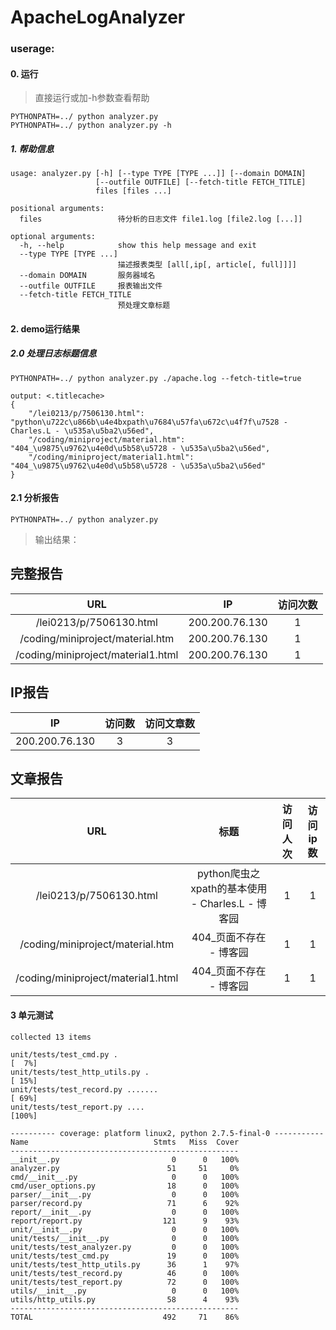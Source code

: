 # ApacheLogAnalyzer

### userage:
#### 0. 运行
> 直接运行或加-h参数查看帮助
```shell script
PYTHONPATH=../ python analyzer.py
PYTHONPATH=../ python analyzer.py -h
```

##### 1. 帮助信息
```shell script
usage: analyzer.py [-h] [--type TYPE [TYPE ...]] [--domain DOMAIN]
                   [--outfile OUTFILE] [--fetch-title FETCH_TITLE]
                   files [files ...]

positional arguments:
  files                 待分析的日志文件 file1.log [file2.log [...]]

optional arguments:
  -h, --help            show this help message and exit
  --type TYPE [TYPE ...]
                        描述报表类型 [all[,ip[, article[, full]]]]
  --domain DOMAIN       服务器域名
  --outfile OUTFILE     报表输出文件
  --fetch-title FETCH_TITLE
                        预处理文章标题
```

#### 2. demo运行结果
##### 2.0 处理日志标题信息
```shell script
PYTHONPATH=../ python analyzer.py ./apache.log --fetch-title=true

output: <.titlecache>
{
    "/lei0213/p/7506130.html": "python\u722c\u866b\u4e4bxpath\u7684\u57fa\u672c\u4f7f\u7528 - Charles.L - \u535a\u5ba2\u56ed",
    "/coding/miniproject/material.htm": "404_\u9875\u9762\u4e0d\u5b58\u5728 - \u535a\u5ba2\u56ed",
    "/coding/miniproject/material1.html": "404_\u9875\u9762\u4e0d\u5b58\u5728 - \u535a\u5ba2\u56ed"
}
```  

#### 2.1 分析报告
```shell script
PYTHONPATH=../ python analyzer.py
```
> 输出结果：
## 完整报告
|URL|IP|访问次数|
|:---:|:---:|:---:|
|/lei0213/p/7506130.html|200.200.76.130|1|
|/coding/miniproject/material.htm|200.200.76.130|1|
|/coding/miniproject/material1.html|200.200.76.130|1|

## IP报告
|IP|访问数|访问文章数|
|:---:|:---:|:---:|
|200.200.76.130|3|3|

## 文章报告
|URL|标题|访问人次|访问ip数|
|:---:|:---:|:---:|:---:|
|/lei0213/p/7506130.html|python爬虫之xpath的基本使用 - Charles.L - 博客园|1|1|
|/coding/miniproject/material.htm|404_页面不存在 - 博客园|1|1|
|/coding/miniproject/material1.html|404_页面不存在 - 博客园|1|1|

#### 3 单元测试
```
collected 13 items

unit/tests/test_cmd.py .                                                                                                                   [  7%]
unit/tests/test_http_utils.py .                                                                                                            [ 15%]
unit/tests/test_record.py .......                                                                                                          [ 69%]
unit/tests/test_report.py ....                                                                                                             [100%]

---------- coverage: platform linux2, python 2.7.5-final-0 -----------
Name                            Stmts   Miss  Cover
---------------------------------------------------
__init__.py                         0      0   100%
analyzer.py                        51     51     0%
cmd/__init__.py                     0      0   100%
cmd/user_options.py                18      0   100%
parser/__init__.py                  0      0   100%
parser/record.py                   71      6    92%
report/__init__.py                  0      0   100%
report/report.py                  121      9    93%
unit/__init__.py                    0      0   100%
unit/tests/__init__.py              0      0   100%
unit/tests/test_analyzer.py         0      0   100%
unit/tests/test_cmd.py             19      0   100%
unit/tests/test_http_utils.py      36      1    97%
unit/tests/test_record.py          46      0   100%
unit/tests/test_report.py          72      0   100%
utils/__init__.py                   0      0   100%
utils/http_utils.py                58      4    93%
---------------------------------------------------
TOTAL                             492     71    86%
```